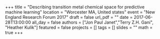 +++
title = "Describing transition metal chemical space for predictive machine learning"
location = "Worcester MA, United states"
event = "New England Research Forum 2017"
draft = false
url_pdf = ""
date = 2017-06-28T13:00:00
all_day = false
authors = ["Jon Paul Janet","Terry Z.H. Gani", "Heather Kulik"]
featured = false
projects = []
tags = []
slides = ""
math = true
+++
